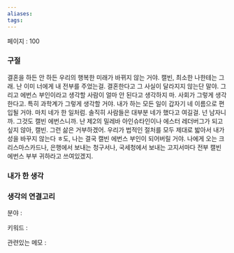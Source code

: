 ```yaml
---
aliases: 
tags:
---
```

페이지 : 100

### 구절
결혼을 하든 안 하든 우리의 행복한 미래가 바뀌지 않는 거야. 캘빈, 최소한 나한테는 그래. 난 이미 너에게 내 전부를 주었는걸. 결혼한다고 그 사실이 달라지지 않는단 말야. 그리고 에번스 부인이라고 생각할 사람이 얼마 안 된다고 생각하지 마. 사회가 그렇게 생각한다고. 특히 과학계가 그렇게 생각할 거야. 내가 하는 모든 일이 갑자기 네 이름으로 편입될 거야. 마치 네가 한 일처럼. 솔직히 사람들은 대부분 네가 했다고 여길걸. 넌 남자니까. 그것도 캘빈 에번스니까. 난 제2의 밀레바 아인슈타인이나 에스터 레더버그가 되고싶지 않아, 캘빈. 그런 삶은 거부하겠어. 우리가 법적인 절처를 모두 제대로 밟아서 내가 성을 바꾸지 않는다 ㅎ도, 나는 결국 캘빈 에번스 부인이 되어버릴 거야. 나에게 오는 크리스마스카드나, 은행에서 보내는 청구서나, 국세청에서 보내는 고지서마다 전부 캘빈 에번스 부부 귀하라고 쓰여있겠지.


### 내가 한 생각


### 생각의 연결고리
분야 : 

키워드 : 

관련있는 메모 : 
